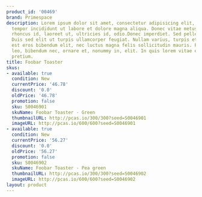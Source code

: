 ```yaml
---
product_id: '00469'
brand: Primespace
description: Lorem ipsum dolor sit amet, consectetur adipisicing elit, sed do eiusmod
  tempor incididunt ut labore et dolore magna aliqua. Donec vitae metus. Cras mi nulla,
  rhoncus id, laoreet ut, ultricies id, odio.Donec imperdiet. Sed pellentesque orci.
  Duis sed elit ut turpis ullamcorper feugiat. Nullam varius, turpis et commodo pharetra,
  est eros bibendum elit, nec luctus magna felis sollicitudin mauris. Praesent orci
  leo, bibendum nec, ornare et, nonummy in, elit. In quis lorem vitae elit consectetuer
  pretium.
title: Foobar Toaster
skus:
- available: true
  condition: New
  currentPrice: '46.78'
  discount: '0.0'
  oldPrice: '46.78'
  promotion: false
  sku: S0046901
  skuName: Foobar Toaster - Green
  thumbnailURL: http://pcas.io/300/300?seed=S0046901
  imageURL: http://pcas.io/600/600?seed=S0046901
- available: true
  condition: New
  currentPrice: '56.27'
  discount: '0.0'
  oldPrice: '56.27'
  promotion: false
  sku: S0046902
  skuName: Foobar Toaster - Pea green
  thumbnailURL: http://pcas.io/300/300?seed=S0046902
  imageURL: http://pcas.io/600/600?seed=S0046902
layout: product
---
```

